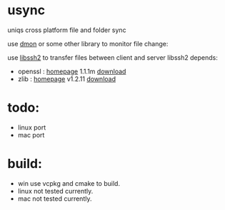 # usync
uniqs cross platform file and folder sync

use [dmon](https://github.com/septag/dmon) or some other library to monitor file change:

use [libssh2](https://github.com/libssh2/libssh2) to transfer files between client and server
libssh2 depends:
* openssl : [homepage](https://github.com/openssl/openssl) 1.1.1m [download](https://github.com/openssl/openssl/releases/tag/OpenSSL_1_1_1m)
* zlib : [homepage](https://github.com/madler/zlib) v1.2.11 [download](https://github.com/madler/zlib/releases/tag/v1.2.11)

# todo:
* linux port
* mac port

# build:
* win use vcpkg and cmake to build.
* linux not tested currently.
* mac not tested currently.

